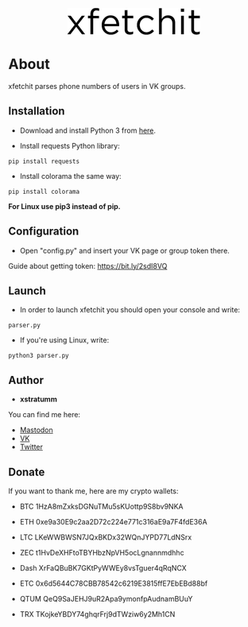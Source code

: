 <p align="center"><img src="logo.png"></p>

# About
xfetchit parses phone numbers of users in VK groups.

## Installation
- Download and install Python 3 from [here](https://python.org/downloads).

- Install requests Python library:

```
pip install requests
```

- Install colorama the same way:

```
pip install colorama
```

**For Linux use pip3 instead of pip.**

## Configuration
- Open "config.py" and insert your VK page or group token there.

Guide about getting token: https://bit.ly/2sdI8VQ

## Launch
- In order to launch xfetchit you should open your console and write:

```
parser.py
```

- If you're using Linux, write:

```
python3 parser.py
```

## Author

- **xstratumm**

You can find me here:
- [Mastodon](https://mastodon.technology/@xstratumm)
- [VK](https://vk.com/xstratumm)
- [Twitter](https://twitter.com/xstratumm)

## Donate

If you want to thank me, here are my crypto wallets:

- BTC 1HzA8mZxksDGNuTMu5sKUottp9S8bv9NKA

- ETH 0xe9a30E9c2aa2D72c224e771c316aE9a7F4fdE36A

- LTC LKeWWBWSN7JQxBKDx32WQnJYPD77LdNSrx

- ZEC t1HvDeXHFtoTBYHbzNpVH5ocLgnannmdhhc

- Dash XrFaQBuBK7GKtPyWWEy8vsTguer4qRqNCX

- ETC 0x6d5644C78CBB78542c6219E3815ffE7EbEBd88bf

- QTUM QeQ9SaJEHJ9uR2Apa9ymonfpAudnamBUuY

- TRX TKojkeYBDY74ghqrFrj9dTWziw6y2Mh1CN
